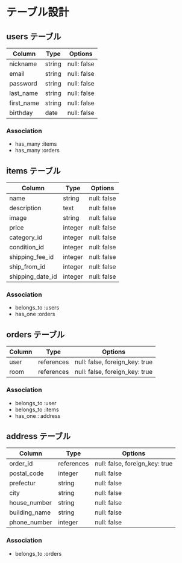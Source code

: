 # テーブル設計

## users テーブル

| Column     | Type   | Options     |
| ---------- | ------ | ----------- |
| nickname   | string | null: false |
| email      | string | null: false |
| password   | string | null: false |
| last_name  | string | null: false |
| first_name | string | null: false |
| birthday   | date   | null: false |

### Association

- has_many :items
- has_many :orders

## items テーブル

| Column        | Type    | Options     |
| ------------- | ------- | ----------- |
| name          | string  | null: false |
| description   | text    | null: false |
| image         | string  | null: false |
| price         | integer | null: false |
| category_id      | integer | null: false |
| condition_id     | integer | null: false |
| shipping_fee_id  | integer | null: false |
| ship_from_id     | integer | null: false |
| shipping_date_id | integer | null: false |

### Association

- belongs_to :users
- has_one :orders

## orders テーブル

| Column | Type       | Options                        |
| ------ | ---------- | ------------------------------ |
| user   | references | null: false, foreign_key: true |
| room   | references | null: false, foreign_key: true |

### Association

- belongs_to :user
- belongs_to :items
- has_one : address

## address テーブル

| Column        | Type       | Options                        |
| ------------- | ---------- | ------------------------------ |
| order_id      | references | null: false, foreign_key: true |
| postal_code   | integer    | null: false                    |
| prefectur     | string     | null: false                    |
| city          | string     | null: false                    |
| house_number  | string     | null: false                    |
| building_name | string     | null: false                    |
| phone_number  | integer    | null: false                    |

### Association

- belongs_to :orders